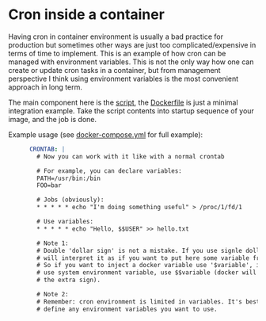 # Cron inside a container

Having cron in container environment is usually a bad practice for production but sometimes other ways are just too complicated/expensive in terms of time to implement. This is an example of how cron can be managed with environment variables. This is not the only way how one can create or update cron tasks in a container, but from management perspective I think using environment variables is the most convenient approach in long term.

The main component here is the [script](docker-entrypoint.sh), the [Dockerfile](Dockerfile) is just a minimal integration example. Take the script contents into startup sequence of your image, and the job is done.

Example usage (see [docker-compose.yml](docker-compose.yml) for full example):
```yaml
      CRONTAB: |
        # Now you can work with it like with a normal crontab

        # For example, you can declare variables:
        PATH=/usr/bin:/bin
        FOO=bar

        # Jobs (obviously):
        * * * * * echo "I'm doing something useful" > /proc/1/fd/1

        # Use variables:
        * * * * * echo "Hello, $$USER" >> hello.txt

        # Note 1:
        # Double 'dollar sign' is not a mistake. If you use signle dollar, docker
        # will interpret it as if you want to put here some variable from .env file.
        # So if you want to inject a docker variable use '$variable', if you want to
        # use system environment variable, use $$variable (docker will just cut off
        # the extra sign).

        # Note 2:
        # Remember: cron environment is limited in variables. It's best to explicitly
        # define any environment variables you want to use.
```

